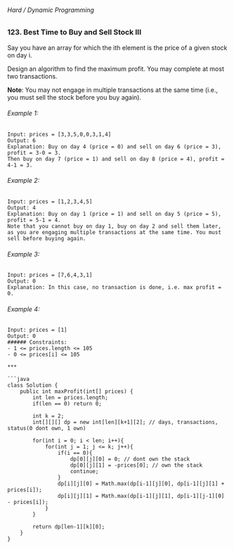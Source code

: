 ###### Hard / Dynamic Programming

### 123. Best Time to Buy and Sell Stock III

Say you have an array for which the ith element is the price of a given stock on day i.  

Design an algorithm to find the maximum profit. You may complete at most two transactions.  

**Note**: You may not engage in multiple transactions at the same time (i.e., you must sell the stock before you buy again).  

###### Example 1:
```
Input: prices = [3,3,5,0,0,3,1,4]
Output: 6
Explanation: Buy on day 4 (price = 0) and sell on day 6 (price = 3), profit = 3-0 = 3.
Then buy on day 7 (price = 1) and sell on day 8 (price = 4), profit = 4-1 = 3.
```
###### Example 2:
```
Input: prices = [1,2,3,4,5]
Output: 4
Explanation: Buy on day 1 (price = 1) and sell on day 5 (price = 5), profit = 5-1 = 4.
Note that you cannot buy on day 1, buy on day 2 and sell them later, as you are engaging multiple transactions at the same time. You must sell before buying again.
```
###### Example 3:
```
Input: prices = [7,6,4,3,1]
Output: 0
Explanation: In this case, no transaction is done, i.e. max profit = 0.
```
###### Example 4:
```
Input: prices = [1]
Output: 0
###### Constraints:
- 1 <= prices.length <= 105
- 0 <= prices[i] <= 105

***

```java
class Solution {
    public int maxProfit(int[] prices) {
        int len = prices.length;
        if(len == 0) return 0;
        
        int k = 2;
        int[][][] dp = new int[len][k+1][2]; // days, transactions, status(0 dont own, 1 own)
        
        for(int i = 0; i < len; i++){
            for(int j = 1; j <= k; j++){
                if(i == 0){
                    dp[0][j][0] = 0; // dont own the stack
                    dp[0][j][1] = -prices[0]; // own the stack
                    continue;
                }
                dp[i][j][0] = Math.max(dp[i-1][j][0], dp[i-1][j][1] + prices[i]); 
                dp[i][j][1] = Math.max(dp[i-1][j][1], dp[i-1][j-1][0] - prices[i]);
            }
        }
        
        return dp[len-1][k][0];
    }
}
```
